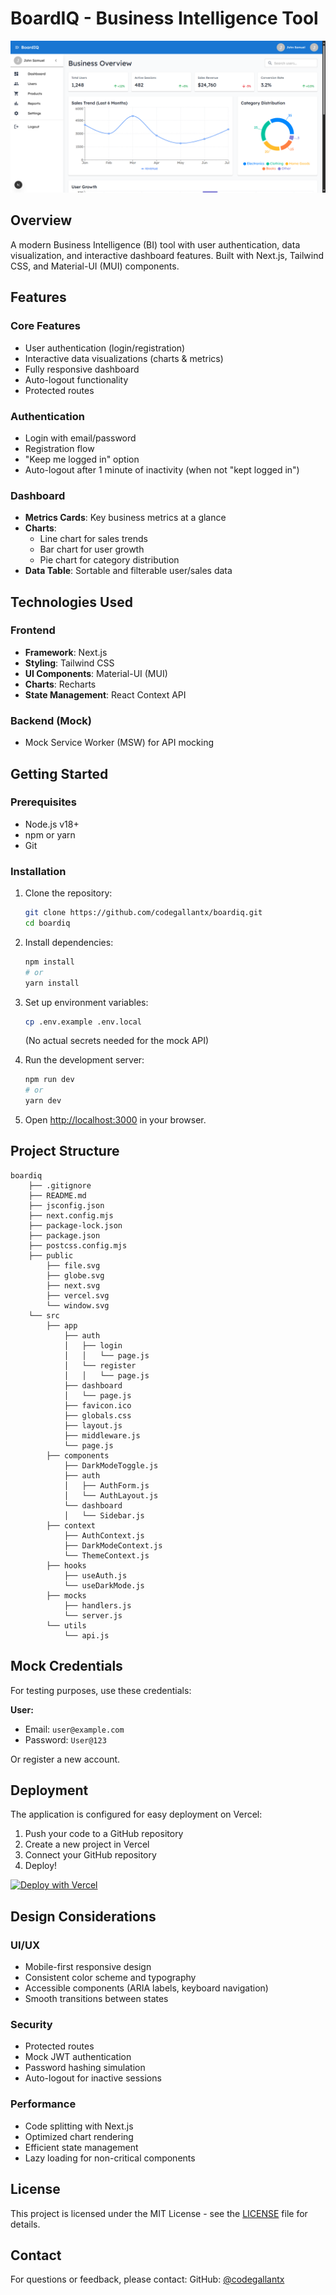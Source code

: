 # BoardIQ - Business Intelligence Tool

![Dashboard Preview](public/dashboard-preview.png)

## Overview

A modern Business Intelligence (BI) tool with user authentication, data visualization, and interactive dashboard features. Built with Next.js, Tailwind CSS, and Material-UI (MUI) components.

## Features

### Core Features
- User authentication (login/registration)
- Interactive data visualizations (charts & metrics)
- Fully responsive dashboard
- Auto-logout functionality
- Protected routes

### Authentication
- Login with email/password
- Registration flow
- "Keep me logged in" option
- Auto-logout after 1 minute of inactivity (when not "kept logged in")

### Dashboard
- **Metrics Cards**: Key business metrics at a glance
- **Charts**:
  - Line chart for sales trends
  - Bar chart for user growth
  - Pie chart for category distribution
- **Data Table**: Sortable and filterable user/sales data

## Technologies Used

### Frontend
- **Framework**: Next.js
- **Styling**: Tailwind CSS
- **UI Components**: Material-UI (MUI)
- **Charts**: Recharts
- **State Management**: React Context API

### Backend (Mock)
- Mock Service Worker (MSW) for API mocking

## Getting Started

### Prerequisites
- Node.js v18+
- npm or yarn
- Git

### Installation

1. Clone the repository:
   ```bash
   git clone https://github.com/codegallantx/boardiq.git
   cd boardiq
   ```

2. Install dependencies:
   ```bash
   npm install
   # or
   yarn install
   ```

3. Set up environment variables:
   ```bash
   cp .env.example .env.local
   ```
   (No actual secrets needed for the mock API)

4. Run the development server:
   ```bash
   npm run dev
   # or
   yarn dev
   ```

5. Open [http://localhost:3000](http://localhost:3000) in your browser.

## Project Structure
```
boardiq
    ├── .gitignore
    ├── README.md
    ├── jsconfig.json
    ├── next.config.mjs
    ├── package-lock.json
    ├── package.json
    ├── postcss.config.mjs
    ├── public
        ├── file.svg
        ├── globe.svg
        ├── next.svg
        ├── vercel.svg
        └── window.svg
    └── src
        ├── app
            ├── auth
            │   ├── login
            │   │   └── page.js
            │   └── register
            │   │   └── page.js
            ├── dashboard
            │   └── page.js
            ├── favicon.ico
            ├── globals.css
            ├── layout.js
            ├── middleware.js
            └── page.js
        ├── components
            ├── DarkModeToggle.js
            ├── auth
            │   ├── AuthForm.js
            │   └── AuthLayout.js
            └── dashboard
            │   └── Sidebar.js
        ├── context
            ├── AuthContext.js
            ├── DarkModeContext.js
            └── ThemeContext.js
        ├── hooks
            ├── useAuth.js
            └── useDarkMode.js
        ├── mocks
            ├── handlers.js
            └── server.js
        └── utils
            └── api.js
```

## Mock Credentials

For testing purposes, use these credentials:

**User:**
- Email: `user@example.com`
- Password: `User@123`

Or register a new account.

## Deployment

The application is configured for easy deployment on Vercel:

1. Push your code to a GitHub repository
2. Create a new project in Vercel
3. Connect your GitHub repository
4. Deploy!

[![Deploy with Vercel](https://vercel.com/button)](https://vercel.com/new)

## Design Considerations

### UI/UX
- Mobile-first responsive design
- Consistent color scheme and typography
- Accessible components (ARIA labels, keyboard navigation)
- Smooth transitions between states

### Security
- Protected routes
- Mock JWT authentication
- Password hashing simulation
- Auto-logout for inactive sessions

### Performance
- Code splitting with Next.js
- Optimized chart rendering
- Efficient state management
- Lazy loading for non-critical components

## License

This project is licensed under the MIT License - see the [LICENSE](LICENSE) file for details.

## Contact

For questions or feedback, please contact:
GitHub: [@codegallantx](https://github.com/codegallantx)